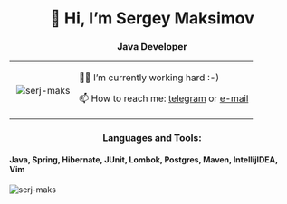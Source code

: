 <h1 align="center">👋 Hi, I’m Sergey Maksimov</h1>
<h3 align="center">Java Developer</h3>

<table>
  <tr>
    <td>
      <p>&nbsp;<img align="center" src="https://github-readme-stats.vercel.app/api?username=serj-maks&show_icons=true&theme=tokyonight&include_all_commits=true&hide_rank=true" alt="serj-maks" /></p> </td>
    <td>
      
👨‍💻 I’m currently working hard :-)
      
📫 How to reach me: [telegram](https://t.me/serjmaks) or [e-mail](mailto:sergeymaksimov1993@gmail.com?subject=[GitHub])
    </td>
  </tr>
</table>

<h3 align="center">Languages and Tools:</h3>

<h4 align="left">Java, Spring, Hibernate, JUnit, Lombok, Postgres, Maven, IntellijIDEA, Vim</h4>


<p align="left"> <img src="https://komarev.com/ghpvc/?username=serj-maks" alt="serj-maks" /> </p>

<!---
serj-maks/serj-maks is a ✨ special ✨ repository because its `README.md` (this file) appears on your GitHub profile.
You can click the Preview link to take a look at your changes.
--->
